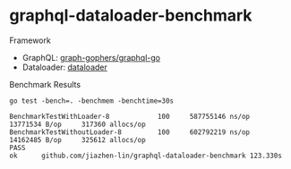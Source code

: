 # graphql-dataloader-benchmark

Framework
 - GraphQL: [graph-gophers/graphql-go](!https://github.com/graph-gophers/graphql-go)
 - Dataloader: [dataloader](!https://github.com/graph-gophers/dataloader)

Benchmark Results

```
go test -bench=. -benchmem -benchtime=30s

BenchmarkTestWithLoader-8      	     100	 587755146 ns/op	13771534 B/op	  317360 allocs/op
BenchmarkTestWithoutLoader-8   	     100	 602792219 ns/op	14162485 B/op	  325612 allocs/op
PASS
ok  	github.com/jiazhen-lin/graphql-dataloader-benchmark	123.330s
```
